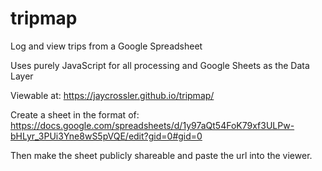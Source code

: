 # tripmap
Log and view trips from a Google Spreadsheet

Uses purely JavaScript for all processing and Google Sheets as the Data Layer

Viewable at: https://jaycrossler.github.io/tripmap/

Create a sheet in the format of: https://docs.google.com/spreadsheets/d/1y97aQt54FoK79xf3ULPw-bHLyr_3PUi3Yne8wS5pVQE/edit?gid=0#gid=0

Then make the sheet publicly shareable and paste the url into the viewer.
